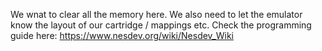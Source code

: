 We wnat to clear all the memory here.
We also need to let the emulator know the layout of our cartridge / mappings etc.
Check the programming guide here:
https://www.nesdev.org/wiki/Nesdev_Wiki